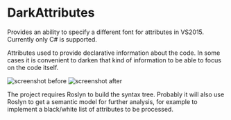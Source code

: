 # DarkAttributes
Provides an ability to specify a different font for attributes in VS2015. Currently only C# is supported.

Attributes used to provide declarative information about the code.
In some cases it is convenient to darken that kind of information to be able to focus on the code itself.

![screenshot before](https://github.com/t-denis/DarkAttributes/blob/master/Content/screenshot-before.png)
![screenshot after](https://github.com/t-denis/DarkAttributes/blob/master/Content/screenshot-after.png)

The project requires Roslyn to build the syntax tree. Probably it will also use Roslyn to get a semantic model for further analysis, for example to implement a black/white list of attributes to be processed.

